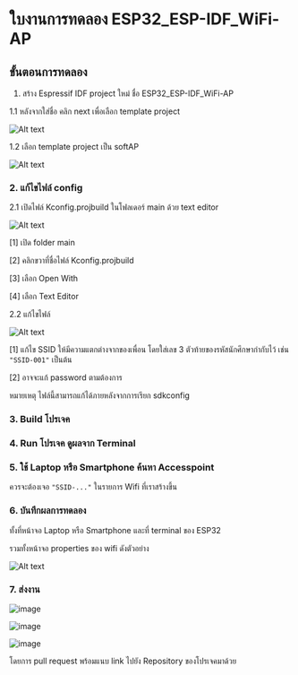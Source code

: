 # ใบงานการทดลอง ESP32_ESP-IDF_WiFi-AP

## ขั้นตอนการทดลอง

1. สร้าง Espressif IDF project ใหม่ ชื่อ  ESP32_ESP-IDF_WiFi-AP 


1.1  หลังจากใส่ชื่อ คลิก next เพื่อเลือก template project

![Alt text](./Pictures/1.Create-new-project.png)


1.2 เลือก template project เป็น softAP

![Alt text](Pictures/2.Select-template.png)


### 2. แก้ไขไฟล์ config

2.1 เปิดไฟล์ Kconfig.projbuild  ในโฟลเดอร์ main ด้วย text editor


![Alt text](./Pictures/3.open-Kconfig-file.png)

[1] เปิด folder  main
 
[2] คลิกขวาที่ชื่อไฟล์ Kconfig.projbuild

[3] เลือก Open With
 
[4] เลือก Text Editor


2.2 แก้ไขไฟล์

![Alt text](./Pictures/4.Edit-Kconfig-file.png) 

[1] แก้ไข SSID  ให้มีความแตกต่างจากของเพื่อน โดยใส่เลข 3 ตัวท้ายของรหัสนักศึกษากำกับไว้ เช่น `"SSID-001"` เป็นต้น

[2]  อาจจะแก้ password ตามต้องการ

หมายเหตุ ไฟล์นี้สามารถแก้ได้ภายหลังจากการเรียก  sdkconfig

### 3. Build โปรเจค

### 4. Run โปรเจค ดูผลจาก Terminal

### 5. ใช้ Laptop หรือ Smartphone ค้นหา Accesspoint 

ควรจะต้องเจอ `"SSID-..."` ในรายการ Wifi ที่เราสร้างขึ้น

### 6. บันทึกผลการทดลอง 

ทั้งที่หน้าจอ Laptop หรือ Smartphone และที่ terminal ของ ESP32

รวมทั้งหน้าจอ properties ของ wifi ดังตัวอย่าง

![Alt text](./Pictures/5.Example_Wifi_Properties.png)
### 7. ส่งงาน

![image](https://github.com/Nanapon2002/ESP32_ESP-IDF_WiFi-AP/assets/115066356/bd7abc8a-2909-4a89-bdae-8d101258e995)

![image](https://github.com/Nanapon2002/ESP32_ESP-IDF_WiFi-AP/assets/115066356/9840d55b-d1af-472b-8f70-a13e7c0d5f9e)

![image](https://github.com/Nanapon2002/ESP32_ESP-IDF_WiFi-AP/assets/115066356/25a6924a-a64e-4ecf-83c2-80ef46279323)



โดยการ pull request พร้อมแนบ link ไปยัง Repository ของโปรเจคมาด้วย




